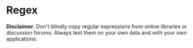 # Regex

**Disclaimer**: Don't blindly copy regular expressions from online libraries or discussion forums. Always test them on your own data and with your own applications.
